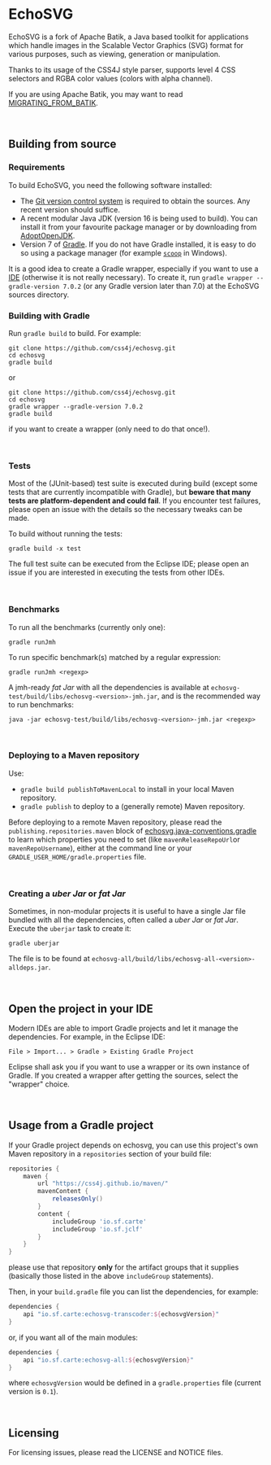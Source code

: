 # EchoSVG

 EchoSVG is a fork of Apache Batik, a Java based toolkit for applications which
handle images in the Scalable Vector Graphics (SVG) format for various purposes,
such as viewing, generation or manipulation.

 Thanks to its usage of the CSS4J style parser, supports level 4 CSS selectors
and RGBA color values (colors with alpha channel).

If you are using Apache Batik, you may want to read [MIGRATING_FROM_BATIK](https://github.com/css4j/echosvg/blob/master/MIGRATING_FROM_BATIK.md).

<br/>

## Building from source

### Requirements

To build EchoSVG, you need the following software installed:

- The [Git version control system](https://git-scm.com/downloads) is required to
obtain the sources. Any recent version should suffice.
- A recent modular Java JDK (version 16 is being used to build). You can install it
from your favourite package manager or by downloading from
[AdoptOpenJDK](https://adoptopenjdk.net/).
- Version 7 of [Gradle](https://gradle.org/). If you do not have Gradle
installed, it is easy to do so using a package manager (for example
[`scoop`](https://scoop.sh/) in Windows).

It is a good idea to create a Gradle wrapper, especially if you want to use a
[IDE](https://en.wikipedia.org/wiki/Integrated_development_environment)
(otherwise it is not really necessary). To create it, run
`gradle wrapper --gradle-version 7.0.2` (or any Gradle version later than 7.0)
at the EchoSVG sources directory.

### Building with Gradle

Run `gradle build` to build. For example:

```shell
git clone https://github.com/css4j/echosvg.git
cd echosvg
gradle build
```
or
```shell
git clone https://github.com/css4j/echosvg.git
cd echosvg
gradle wrapper --gradle-version 7.0.2
gradle build
```
if you want to create a wrapper (only need to do that once!).

<br/>

### Tests

Most of the (JUnit-based) test suite is executed during build (except some tests
that are currently incompatible with Gradle), but **beware that many tests are
platform-dependent and could fail**. If you encounter test failures, please open
an issue with the details so the necessary tweaks can be made.

To build without running the tests:
```shell
gradle build -x test
```
The full test suite can be executed from the Eclipse IDE; please open an issue
if you are interested in executing the tests from other IDEs.

<br/>

### Benchmarks

To run all the benchmarks (currently only one):
```shell
gradle runJmh
```
To run specific benchmark(s) matched by a regular expression:
```shell
gradle runJmh <regexp>
```
A jmh-ready _fat Jar_ with all the dependencies is available at
`echosvg-test/build/libs/echosvg-<version>-jmh.jar`, and is the recommended way to run
benchmarks:
```shell
java -jar echosvg-test/build/libs/echosvg-<version>-jmh.jar <regexp>
```

<br/>

### Deploying to a Maven repository

Use:
- `gradle build publishToMavenLocal` to install in your local Maven repository.
- `gradle publish` to deploy to a (generally remote) Maven repository.

Before deploying to a remote Maven repository, please read the
`publishing.repositories.maven` block of
[echosvg.java-conventions.gradle](https://github.com/css4j/echosvg/blob/master/buildSrc/src/main/groovy/echosvg.java-conventions.gradle)
to learn which properties you need to set (like `mavenReleaseRepoUrl`or
`mavenRepoUsername`), either at the command line or your
`GRADLE_USER_HOME/gradle.properties` file.

<br/>

### Creating a _uber Jar_ or _fat Jar_

Sometimes, in non-modular projects it is useful to have a single Jar file
bundled with all the dependencies, often called a _uber Jar_ or _fat Jar_.
Execute the `uberjar` task to create it:
```shell
gradle uberjar
```
The file is to be found at
`echosvg-all/build/libs/echosvg-all-<version>-alldeps.jar`.

<br/>

## Open the project in your IDE

Modern IDEs are able to import Gradle projects and let it manage the
dependencies. For example, in the Eclipse IDE:
```
File > Import... > Gradle > Existing Gradle Project
```
Eclipse shall ask you if you want to use a wrapper or its own instance of
Gradle. If you created a wrapper after getting the sources, select the
"wrapper" choice.

<br/>

## Usage from a Gradle project

If your Gradle project depends on echosvg, you can use this project's own Maven
repository in a `repositories` section of your build file:
```groovy
repositories {
    maven {
        url "https://css4j.github.io/maven/"
        mavenContent {
            releasesOnly()
        }
        content {
            includeGroup 'io.sf.carte'
            includeGroup 'io.sf.jclf'
        }
    }
}
```
please use that repository **only** for the artifact groups that it supplies
(basically those listed in the above `includeGroup` statements).

Then, in your `build.gradle` file you can list the dependencies, for example:
```groovy
dependencies {
    api "io.sf.carte:echosvg-transcoder:${echosvgVersion}"
}
```
or, if you want all of the main modules:
```groovy
dependencies {
    api "io.sf.carte:echosvg-all:${echosvgVersion}"
}
```
where `echosvgVersion` would be defined in a `gradle.properties` file (current
version is `0.1`).

<br/>

##  Licensing

 For licensing issues, please read the LICENSE and NOTICE files.
